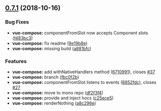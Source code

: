 <a name="0.7.1"></a>
## [0.7.1](https://github.com/jackmellis/vue-hoc/compare/0.3.0...0.7.1) (2018-10-16)


### Bug Fixes

* **vue-compose:** componentFromSlot now accepts Component slots ([f483bc3](https://github.com/jackmellis/vue-hoc/commit/f483bc3))
* **vue-compose:** fix readme ([9e19b8e](https://github.com/jackmellis/vue-hoc/commit/9e19b8e))
* **vue-compose:** missing build ([a881bfc](https://github.com/jackmellis/vue-hoc/commit/a881bfc))


### Features

* **vue-compose:** add withNativeHandlers method ([6710991](https://github.com/jackmellis/vue-hoc/commit/6710991)), closes [#37](https://github.com/jackmellis/vue-hoc/issues/37)
* **vue-compose:** branch ([fbc0f2b](https://github.com/jackmellis/vue-hoc/commit/fbc0f2b))
* **vue-compose:** componentFromSlot listens to events ([8852fdc](https://github.com/jackmellis/vue-hoc/commit/8852fdc)), closes [#27](https://github.com/jackmellis/vue-hoc/issues/27)
* **vue-compose:** move to mono repo ([df2f3f4](https://github.com/jackmellis/vue-hoc/commit/df2f3f4))
* **vue-compose:** provide and inject hocs ([c25ece5](https://github.com/jackmellis/vue-hoc/commit/c25ece5))
* **vue-compose:** renderNothing ([a8c296e](https://github.com/jackmellis/vue-hoc/commit/a8c296e))



